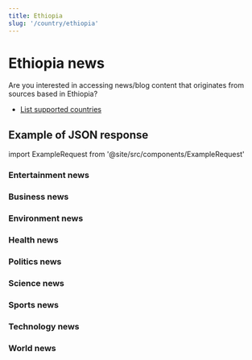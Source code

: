 ```yaml
---
title: Ethiopia
slug: '/country/ethiopia'
---
```


# Ethiopia news

Are you interested in accessing news/blog content that originates from sources based in Ethiopia?

- [List supported countries](/get-articles/countries)

## Example of JSON response

import ExampleRequest from '@site/src/components/ExampleRequest'

### Entertainment news
<ExampleRequest url="https://apitube.io/v1/news/articles?limit=2&category=news/Arts_and_Entertainment&language=et"></ExampleRequest>

### Business news
<ExampleRequest url="https://apitube.io/v1/news/articles?limit=2&category=news/Business&language=et"></ExampleRequest>

### Environment news
<ExampleRequest url="https://apitube.io/v1/news/articles?limit=2&category=news/Environment&language=et"></ExampleRequest>

### Health news
<ExampleRequest url="https://apitube.io/v1/news/articles?limit=2&category=news/Health&language=et"></ExampleRequest>

### Politics news
<ExampleRequest url="https://apitube.io/v1/news/articles?limit=2&category=news/Politics&language=et"></ExampleRequest>

### Science news
<ExampleRequest url="https://apitube.io/v1/news/articles?limit=2&category=news/Science&language=et"></ExampleRequest>

### Sports news
<ExampleRequest url="https://apitube.io/v1/news/articles?limit=2&category=news/Sports&language=et"></ExampleRequest>

### Technology news
<ExampleRequest url="https://apitube.io/v1/news/articles?limit=2&category=news/Technology&language=et"></ExampleRequest>

### World news
<ExampleRequest url="https://apitube.io/v1/news/articles?limit=2&category=news/World&language=et"></ExampleRequest>
